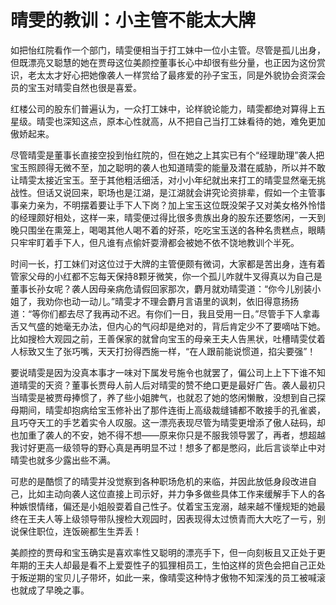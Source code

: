 # 晴雯的教训：小主管不能太大牌

如把怡红院看作一个部门，晴雯便相当于打工妹中一位小主管。尽管是孤儿出身，但既漂亮又聪慧的她在贾母这位美颜控董事长心中却很有些分量，也正因为这份赏识，老太太才好心把她像袭人一样赏给了最疼爱的孙子宝玉，同是外貌协会资深会员的宝玉对晴雯自然也很是喜爱。 

红楼公司的股东们普遍认为，一众打工妹中，论样貌论能力，晴雯都绝对算得上五星级。晴雯也深知这点，原本心性就高，从不把自己当打工妹看待的她，难免更加傲娇起来。 

尽管晴雯是董事长直接空投到怡红院的，但在她之上其实已有个“经理助理”袭人把宝玉照顾得无微不至，加之聪明的袭人也知道晴雯的能量及潜在威胁，所以并不敢让晴雯太接近宝玉。至于其他粗活细活，对小小年纪就出来打工的晴雯显然毫无挑战性。但话又说回来，职场也是江湖，是江湖就会讲究论资排辈，假如一个主管事事亲力亲为，不明摆着要让手下人下岗？加上宝玉这位既没架子又对美女格外怜惜的经理颇好相处，这样一来，晴雯便过得比很多贵族出身的股东还要悠闲，一天到晚只围坐在熏笼上，喝喝其他人喝不着的好茶，吃吃宝玉送的各种名贵糕点，眼睛只牢牢盯着手下人，但凡谁有点偷奸耍滑都会被她不依不饶地教训个半死。 

时间一长，打工妹们对这位过于大牌的主管便颇有微词，大家都是苦出身，连有着管家父母的小红都不忘每天保持8颗牙微笑，你一个孤儿咋就牛叉得真以为自己是董事长孙女呢？袭人因母亲病危请假回家那次，麝月就劝晴雯道：“你今儿别装小姐了，我劝你也动一动儿。”晴雯才不理会麝月言语里的讽刺，依旧得意扬扬道：“等你们都去尽了我再动不迟。有你们一日，我且受用一日。”尽管手下人拿毒舌又气盛的她毫无办法，但内心的气闷却是绝对的，背后肯定少不了要嘀咕下她。比如搜检大观园之前，王善保家的就曾向宝玉的母亲王夫人告黑状，吐槽晴雯仗着人标致又生了张巧嘴，天天打扮得西施一样，“在人跟前能说惯道，掐尖要强”！ 

要说晴雯是因为没真本事才一味对下属发号施令也就罢了，偏公司上上下下谁不知道晴雯的天资？董事长贾母人前人后对晴雯的赞不绝口更是最好广告。袭人最初只当晴雯是被贾母捧惯了，养了些小姐脾气，也就忍了她的悠闲懒散，没想到自己探母期间，晴雯却抱病给宝玉修补出了那件连街上高级裁缝铺都不敢接手的孔雀裘，且巧夺天工的手艺着实令人叹服。这一漂亮表现尽管为晴雯更增添了傲人砝码，却也加重了袭人的不安，她不得不想——原来你只是不服我领导罢了，再者，想超越我讨好更高一级领导的野心真是再明显不过！想多了都是憋闷，此后言谈举止中对晴雯也就多少露出些不满。 

可悲的是酷惯了的晴雯并没觉察到各种职场危机的来临，并因此放低身段改进自己，比如主动向袭人这位直接上司示好，并力争多做些具体工作来缓解手下人的各种嫉恨情绪，偏还是小姐般耍着自己性子。仗着宝玉宠溺，越来越不懂规矩的她最终在王夫人等上级领导带队搜检大观园时，因表现得太过愤青而大大吃了一亏，别说保住职位，连饭碗都生生弄丢！ 

美颜控的贾母和宝玉确实是喜欢率性又聪明的漂亮手下，但一向刻板且又正处于更年期的王夫人却最是看不上爱耍性子的狐狸相员工，生怕这样的货色会把自己正处于叛逆期的宝贝儿子带坏，如此一来，像晴雯这种恃才傲物不知深浅的员工被喊滚也就成了早晚之事。